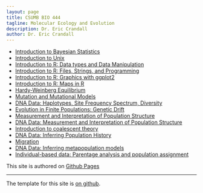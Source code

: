 ```yaml
---
layout: page
title: CSUMB BIO 444
tagline: Molecular Ecology and Evolution
description: Dr. Eric Crandall
author: Dr. Eric Crandall
---
```


- [Introduction to Bayesian Statistics](./lessons/bayesintro/BayesIntro.html)
- [Introduction to Unix](./lessons/unix/introduction_to_unix.html)
- [Introduction to R: Data types and Data Manipulation ](./lessons/R/R_objects_data_manipulation.html)
- [Introduction to R: Files, Strings, and Programming ](./lessons/R/R_files_strings_programming.html)
- [Introduction to R: Graphics with ggplot2](./lessons/ggplot/ggplot_all_EDC.html)
- [Introduction to R: Maps in R](./lessons/Maps_in_R/Maps_in_R.html)
- [Hardy-Weinberg Equilibrium](./lessons/HW/Equilibria.html)
- [Mutation and Mutational Models](./lessons/mutation/MutationChapter.html)
- [DNA Data: Haplotypes, Site Frequency Spectrum, Diversity](./lessons/intro2dna/Intro2DNA.html)
- [Evolution in Finite Populations: Genetic Drift](./lessons/finite/FinitePopulations.html)
- [Measurement and Interpretation of Population Structure](./lessons/structure/PopulationStructure.html)
- [DNA Data: Measurement and Interpretation of Population Structure](./lessons/structure/mtDNA_Structure2.html)
- [Introduction to coalescent theory](./lessons/coalescence/CoalescenceChapter.html)
- [DNA Data: Inferring Population History](./lessons/coalescence/PopulationHistory.html)
- [Migration](./lessons/migration/MigrationChapter.html)
- [DNA Data: Inferring metapopulation models](./lessons/migrate/migrate-n.html)
- [Individual-based data: Parentage analysis and population assignment](./lessons/parentage_assignment/parentage_assignment.html)


This site is authored on [Github Pages](https://pages.github.com)



---

The template for this site is [on github](https://github.com/kbroman/simple_site).

